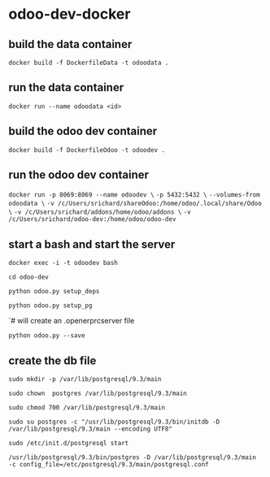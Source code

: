 # odoo-dev-docker

## build the data container
`docker build -f DockerfileData -t odoodata .`

## run the data container
`docker run --name odoodata <id>`

## build the odoo dev container
`docker build -f DockerfileOdoo -t odoodev .`

## run the odoo dev container
`docker run -p 8069:8069 --name odoodev \`
`-p 5432:5432 \`
`--volumes-from odoodata \`
`-v /c/Users/srichard/shareOdoo:/home/odoo/.local/share/Odoo \`
`-v /c/Users/srichard/addons/home/odoo/addons \`
`-v /c/Users/srichard/odoo-dev:/home/odoo/odoo-dev`

## start a bash and start the server
`docker exec -i -t odoodev bash`

`cd odoo-dev`

`python odoo.py setup_deps`

`python odoo.py setup_pg`

`# will create an .openerprcserver file

`python odoo.py --save`


## create the db file
`sudo mkdir -p /var/lib/postgresql/9.3/main`

`sudo chown  postgres /var/lib/postgresql/9.3/main`

`sudo chmod 700 /var/lib/postgresql/9.3/main`

`sudo su postgres -c "/usr/lib/postgresql/9.3/bin/initdb -D /var/lib/postgresql/9.3/main --encoding UTF8"`

`sudo /etc/init.d/postgresql start`

`/usr/lib/postgresql/9.3/bin/postgres -D /var/lib/postgresql/9.3/main  -c config_file=/etc/postgresql/9.3/main/postgresql.conf`
